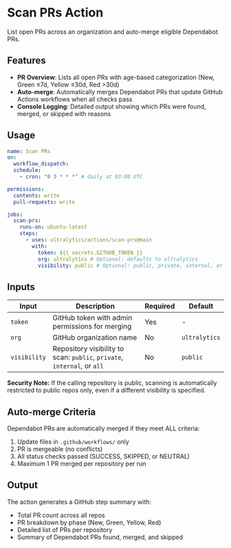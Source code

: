 # Scan PRs Action

List open PRs across an organization and auto-merge eligible Dependabot PRs.

## Features

- **PR Overview**: Lists all open PRs with age-based categorization (New, Green ≤7d, Yellow ≤30d, Red >30d)
- **Auto-merge**: Automatically merges Dependabot PRs that update GitHub Actions workflows when all checks pass
- **Console Logging**: Detailed output showing which PRs were found, merged, or skipped with reasons

## Usage

```yaml
name: Scan PRs
on:
  workflow_dispatch:
  schedule:
    - cron: "0 3 * * *" # daily at 03:00 UTC

permissions:
  contents: write
  pull-requests: write

jobs:
  scan-prs:
    runs-on: ubuntu-latest
    steps:
      - uses: ultralytics/actions/scan-prs@main
        with:
          token: ${{ secrets.GITHUB_TOKEN }}
          org: ultralytics # Optional: defaults to ultralytics
          visibility: public # Optional: public, private, internal, or all
```

## Inputs

| Input        | Description                                                              | Required | Default       |
| ------------ | ------------------------------------------------------------------------ | -------- | ------------- |
| `token`      | GitHub token with admin permissions for merging                          | Yes      | -             |
| `org`        | GitHub organization name                                                 | No       | `ultralytics` |
| `visibility` | Repository visibility to scan: `public`, `private`, `internal`, or `all` | No       | `public`      |

**Security Note:** If the calling repository is public, scanning is automatically restricted to public repos only, even if a different visibility is specified.

## Auto-merge Criteria

Dependabot PRs are automatically merged if they meet ALL criteria:

1. Update files in `.github/workflows/` only
2. PR is mergeable (no conflicts)
3. All status checks passed (SUCCESS, SKIPPED, or NEUTRAL)
4. Maximum 1 PR merged per repository per run

## Output

The action generates a GitHub step summary with:

- Total PR count across all repos
- PR breakdown by phase (New, Green, Yellow, Red)
- Detailed list of PRs per repository
- Summary of Dependabot PRs found, merged, and skipped
